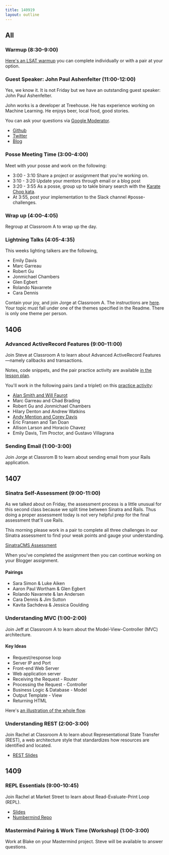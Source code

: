 ```yaml
---
title: 140919
layout: outline
---
```


## All

### Warmup (8:30-9:00)

[Here's an LSAT warmup](http://cl.ly/023g2Z3G1O1c) you can complete individually or with a pair at your
option.

### Guest Speaker: John Paul Ashenfelter (11:00-12:00)

Yes, we know it. It is not Friday but we have an outstanding guest speaker: John Paul Ashenfelter.

John works is a developer at Treehouse. He has experience working on Machine Learning. He enjoys beer, local food, good stories.

You can ask your questions via [Google Moderator](https://www.google.com/moderator/#15/e=219be0&t=219be0.40).

* [Github](https://github.com/johnpaulashenfelter)
* [Twitter](https://twitter.com/johnashenfelter)
* [Blog](http://www.ashenfelter.com)

### Posse Meeting Time (3:00-4:00)

Meet with your posse and work on the following:

* 3:00 - 3:10 Share a project or assignment that you're working on.
* 3:10 - 3:20 Update your mentors through email or a blog post
* 3:20 - 3:55 As a posse, group up to takle binary search with the [Karate Chop kata](http://codekata.com/kata/kata02-karate-chop/).
* At 3:55, post your implementation to the Slack channel #posse-challenges.

### Wrap up (4:00-4:05)

Regroup at Classroom A to wrap up the day.

### Lightning Talks (4:05-4:35)

This weeks lighting talkers are the following,

* Emily Davis
* Marc Garreau
* Robert Gu
* Jonmichael Chambers
* Glen Egbert
* Rolando Navarrete
* Cara Dennis

Contain your joy, and join Jorge at Classroom A. The instructions are [here](https://github.com/turingschool/lightning_talks). Your topic must fall under one of the themes specified in the Readme. There is only one theme per person.

## 1406

### Advanced ActiveRecord Features (9:00-11:00)

Join Steve at Classroom A to learn about Advanced ActiveRecord Features—namely callbacks and transactions.

Notes, code snippets, and the pair practice activity are available [in the lesson plan](https://github.com/turingschool/lesson_plans/blob/master/ruby_03-professional_rails_applications/active_record_callbacks.markdown).

You'll work in the following pairs (and a triplet) on this [practice activity](https://github.com/turingschool/lesson_plans/blob/master/ruby_03-professional_rails_applications/active_record_callbacks.markdown#pair-practice):

* [Alan Smith and Will Faurot](https://github.com/alanbsmith/callback-exercise.git)
* Marc Garreau and Chad Brading
* Robert Gu and Jonmichael Chambers
* Hilary Denton and Andrew Watkins
* [Andy Mention and Corey Davis](https://github.com/coreyd303/callbacks_transactions.git)
* Eric Fransen and Tan Doan
* Allison Larson and Horacio Chavez
* Emily Davis, Tim Proctor, and Gustavo Villagrana

### Sending Email (1:00-3:00)

Join Jorge at Classrom B to learn about sending email from your Rails application.

## 1407

### Sinatra Self-Assessment (9:00-11:00)

As we talked about on Friday, the assessment process is a little unusual for
this second class because we split time between Sinatra and Rails. Thus doing
a proper assessment today is not very helpful prep for the final assessment
that'll use Rails.

This morning please work in a pair to complete all three challenges in our
Sinatra assessment to find your weak points and gauge your understanding.

[SinatraCMS Assessment](http://tutorials.jumpstartlab.com/academy/assessments/sinatra_cms.html)

When you've completed the assignment then you can continue working on your
Blogger assignment.

#### Pairings

* Sara Simon & Luke Aiken
* Aaron Paul Wortham & Glen Egbert
* Rolando Navarrete & Ian Andersen
* Cara Dennis & Jim Sutton
* Kavita Sachdeva & Jessica Goulding

### Understanding MVC (1:00-2:00)

Join Jeff at Classroom A to learn about the Model-View-Controller (MVC) architecture.

#### Key Ideas

* Request/response loop
* Server IP and Port
* Front-end Web Server
* Web application server
* Receiving the Request - Router
* Processing the Request - Controller
* Business Logic & Database - Model
* Output Template - View
* Returning HTML

Here's [an illustration of the whole flow](http://tutorials.jumpstartlab.com/images/rails_mvc.png).

### Understanding REST (2:00-3:00)

Join Rachel at Classroom A to learn about Representational State Transfer (REST), a web architecture style that standardizes how resources are identified and located.
* [REST Slides](https://www.dropbox.com/sh/n3c9yh9ierfz20w/AAATZ_03qKZG-lTkSgZNFrl9a?dl=0)

## 1409

### REPL Essentials (9:00-10:45)

Join Rachel at Market Street to learn about Read-Evaluate-Print Loop (REPL).

* [Slides](https://www.dropbox.com/sh/8dhu4b6yl03yk0h/AABuniRzrrzeR6ENVQgUjt4oa?dl=0)
* [Numbermind Repo](https://github.com/turingschool-examples/numbermind)

### Mastermind Pairing & Work Time (Workshop) (1:00-3:00)

Work at Blake on your Mastermind project. Steve will be available to answer questions.
